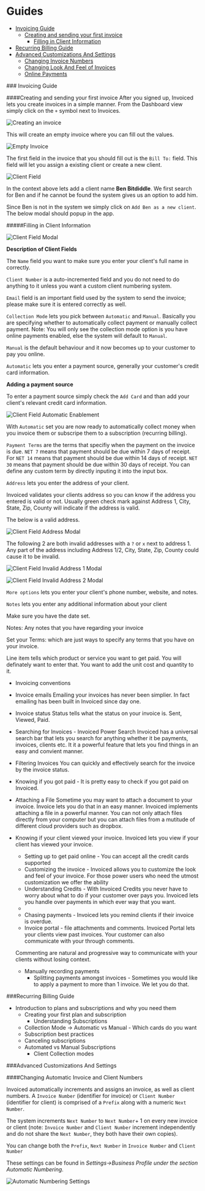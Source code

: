 # Guides

<!-- Start creating guide and go over each and every feature
-->
* [Invoicing Guide](#invoice-guide)
   * [Creating and sending your first invoice](#create-send-invoice) 
      * [Filling in Client Information](#fill-in-client-information)
* [Recurring Billing Guide](#recurring-billing-guide)
* [Advanced Customizations And Settings](#advanced-customizations-settings)
   * [Changing Invoice Numbers](#invoice-numbers)
   * [Changing Look And Feel of Invoices](#invoice-template-customization)
   * [Online Payments](#online-payments)

###<a name="invoice-guide"></a> Invoicing Guide

####<a name="create-send-invoice"></a>Creating and sending your first invoice
After you signed up, Invoiced lets you create invoices in a simple manner. From the Dashboard view simply click on the `+` symbol next to Invoices.  

![Creating an invoice](imgs/screen1.png)

This will create an empty invoice where you can fill out the values.

![Empty Invoice](imgs/screen2.png)

The first field in the invoice that you should fill out is the `Bill To:` field.  This field will let you assign a existing client or create a new client.

![Client Field](imgs/screen3.png)

In the context above lets add a client name **Ben Bitdiddle**.  We first search for Ben and if he cannot be found the system gives us an option to add him.

Since Ben is not in the system we simply click on `Add Ben as a new client`.  The below modal should popup in the app. 

#####<a name="fill-in-client-information"></a>Filling in Client Information

![Client Field Modal](imgs/screen4.png)

**Description of Client Fields**

The `Name` field you want to make sure you enter your client's full name in correctly.  

`Client Number` is a auto-incremented field and you do not need to do anything to it unless you want a custom client numbering system.

`Email` field is an important field used by the system to send the invoice; please make sure it is entered correctly as well.

`Collection Mode` lets you pick between `Automatic` and `Manual`.  Basically you are specifying whether to automatically collect payment or manually collect payment.  Note: You will only see the collection mode option is you have online payments enabled, else the system will default to `Manual`.  

`Manual` is the default behaviour and it now becomes up to your customer to pay you online.

`Automatic` lets you enter a payment source, generally your customer's credit card information.  

**Adding a payment source**

To enter a payment source simply check the `Add Card` and than add your client's relevant credit card information.

![Client Field Automatic Enablement](imgs/client-automatic-enablement.png)

With `Automatic` set you are now ready to automatically collect money when you invoice them or subscripe them to a subscription (recurring billing).

`Payment Terms` are the terms that specifiy when the payment on the invoice is due.  `NET 7` means that payment should be due within 7 days of receipt. For `NET 14` means that payment should be due within 14 days of receipt. `NET 30` means that payment should be due within 30 days of receipt.  You can define any custom term by directly inputing it into the input box.

`Address` lets you enter the address of your client.

Invoiced validates your clients address so you can know if the address you entered is valid or not.  Usually green check mark against Address 1, City, State, Zip, County will indicate if the address is valid.  

The below is a valid address. 

![Client Field Address Modal](imgs/screen5.png)

The following 2 are both invalid addresses with a `?` or `x` next to address 1.  Any part of the address including Address 1/2, City, State, Zip, County could cause it to be invalid.

![Client Field Invalid Address 1 Modal](imgs/address-invalid-1.png)

![Client Field Invalid Address 2 Modal](imgs/address-invalid-2.png)


`More options` lets you enter your client's phone number, website, and notes.

`Notes` lets you enter any additional information about your client


Make sure you have the date set.

Notes: Any notes that you have regarding your invoice

Set your Terms: which are just ways to specify any terms that you have on your invoice.

Line item tells which product or service you want to get paid.  You will definately want to enter that. You want to add the unit cost and quantity to it.


* Invoicing conventions


* Invoice emails 
Emailing your invoices has never been simplier.  In fact emailing has been built in Invoiced since day one.

* Invoice status
Status tells what the status on your invoice is.  Sent, Viewed, Paid.   

* Searching for Invoices - Invoiced Power Search
 Invoiced has a universal search bar that lets you search for anything whether it be payments, invoices, clients etc.  It it a powerful feature that lets you find things in an easy and convient manner.

* Filtering Invoices 
 You can quickly and effectively search for the invoice by the invoice status.

* Knowing if you got paid - It is pretty easy to check if you got paid on Invoiced.

* Attaching a File 
Sometime you may want to attach a document to your invoice.  Invoice lets you do that in an easy manner.  Invoiced implements attaching a file in a powerful manner.  You can not only attach files directly from your computer but you can attach files from a mutitude of different cloud providers such as dropbox.
    
    
* Knowing if your client viewed your invoice.  Invoiced lets you view if your client has viewed your invoice.  
    
    * Setting up to get paid online - You can accept all the credit cards supported 
    * Customizing the invoice  - Invoiced allows you to customize the look and feel of your invoice.  For those power users who need the utmost customization we offer the ability 
    * Understanding Credits - With Invoiced Credits you never have to worry about what to do if your customer over pays you.  Invoiced lets you handle over payments in which ever way that you want.
    * 
    * Chasing payments - Invoiced lets you remind clients if their invoice is overdue. 
    * Invoice portal - file attachments and comments.  Invoiced Portal lets your clients view past invoices.  Your customer can also communicate with your through comments.

    Commenting are natural and progressive way to communicate with your clients without losing context.

    * Manually recording payments
        - Splitting payments amongst invoices - Sometimes you would like to apply a payment to more than 1 invoice.  We let you do that.  


###<a name="recurring-billing-guide"></a>Recurring Billing Guide
* Introduction to plans and subscriptions and why you need them
    * Creating your first plan and subscription
        - Understanding Subscriptions
    * Collection Mode -> Automatic vs Manual - Which cards do you want 
    * Subscription best practices
    * Canceling subscriptions
    * Automated vs Manual Subscriptions
        - Client Collection modes

###<a name="advanced-customizations-settings"></a>Advanced Customizations And Settings


####<a name="invoice-numbers"></a>Changing Automatic Invoice and Client Numbers

Invoiced automatically increments and assigns an invoice, as well as client numbers.  A `Invoice Number` (identifier for invoice) or `Client Number` (identifier for client) is comprised of a `Prefix` along with a numeric `Next Number`.  

The system increments `Next Number`  to  `Next Number`+ 1 on every new invoice or client (note: `Invoice Number` and `Client Number` increment independently and do not share the `Next Number`, they both have their own copies).

You can change both the `Prefix`, `Next Number` in `Invoice Number` and `Client Number`

These settings can be found in  *Settings->Business Profile under the section Automatic Numbering*.

![Automatic Numbering Settings](imgs/client-automatic-enablement.png)






